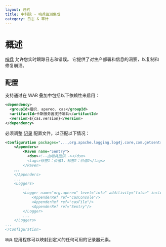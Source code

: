 ```yaml
---
layout: 违约
title: 中科院 - 哨兵监测集成
category: 日志 & 审计
---
```


# 概述

[哨兵](https://sentry.io) 允许您实时跟踪日志和错误。 它提供了对生产部署和信息的洞察，以复制和修复崩溃。

## 配置

支持通过在 WAR 叠加中包括以下依赖性来启用：

```xml
<dependency>
  <groupId>组织. apereo. cas</groupId>
  <artifactId>卡斯服务器支持哨兵</artifactId>
  <version>${cas.version}</version>
</dependency>
```

必须调整 [记录](../logging/Logging.html) 配置文件，以匹配以下情况：

```xml
<Configuration packages="...,org.apache.logging.log4j.core,com.getsentry.raven.log4j2">
    <Appenders>
        <Raven name="Sentry">
          <dsn><!--由哨兵提供 -></dsn>
          <tags>标签1：价值1，标签2：价值2</tags>
        </Raven>
    。。。
    </Appenders>
    ...
    <Loggers>
        ...
        <Logger name="org.apereo" level="info" additivity="false" includeLocation="true">
            <AppenderRef ref="casConsole"/>
            <AppenderRef ref="casFile"/>
            <AppenderRef ref="Sentry"/>
        </Logger>
        ...
    </Loggers>
...
</Configuration>
```

`哨兵` 应用程序可以映射到定义的任何可用的记录器元素。
